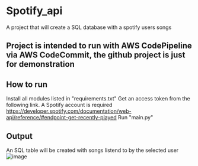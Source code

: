 # Spotify_api
A project that will create a SQL database with a spotify users songs

## Project is intended to run with AWS CodePipeline via AWS CodeCommit, the github project is just for demonstration

## How to run
Install all modules listed in "requirements.txt"
Get an access token from the following link. A Spotify account is required
https://developer.spotify.com/documentation/web-api/reference/#endpoint-get-recently-played
Run "main.py"

## Output
An SQL table will be created with songs listend to by the selected user
![image](https://user-images.githubusercontent.com/62589777/132458923-ad8fd4db-f347-4a37-b85f-4d7736c31357.png)
